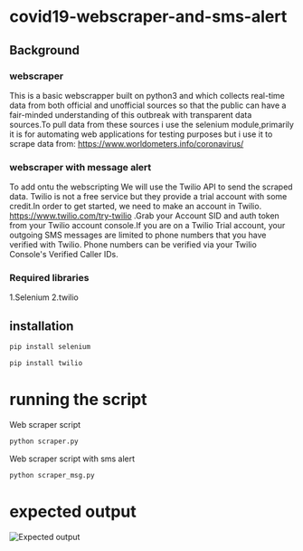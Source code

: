 # covid19-webscraper-and-sms-alert
## Background
### webscraper
This is a basic webscrapper built on python3 and which collects real-time data from both official and unofficial sources so that the public can have a fair-minded understanding of this outbreak with transparent data sources.To pull data from these sources i use the selenium module,primarily it is for automating web applications for testing purposes but i use it to scrape data from: https://www.worldometers.info/coronavirus/

### webscraper with message alert
To add ontu the webscripting We will use the Twilio API to send the scraped data. Twilio is not a free service but they provide a trial account with some credit.In order to get started, we need to make an account in Twilio.
https://www.twilio.com/try-twilio .Grab your Account SID and auth token from your Twilio account console.If you are on a Twilio Trial account, your outgoing SMS messages are limited to phone numbers that you have verified with Twilio. Phone numbers can be verified via your Twilio Console's Verified Caller IDs.
### Required libraries
1.Selenium
2.twilio
## installation
```bash
pip install selenium
```
```bash
pip install twilio
```
# running the script
Web scraper script
```bash
python scraper.py
```
Web scraper script with sms alert
```bash
python scraper_msg.py
```
# expected output
![Expected output](https://github.com/DanNduati/covid19-webscraper-and-sms-alert/blob/master/terminaloutput.png)

